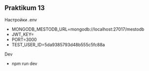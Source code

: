## Praktikum 13

Настройки .env
- MONGODB_MESTODB_URL=mongodb://localhost:27017/mestodb
- JWT_KEY=<your-security-key>
- PORT=3000
- TEST_USER_ID=5da9385793d48b555c5fc88a

Dev 
- npm run dev
